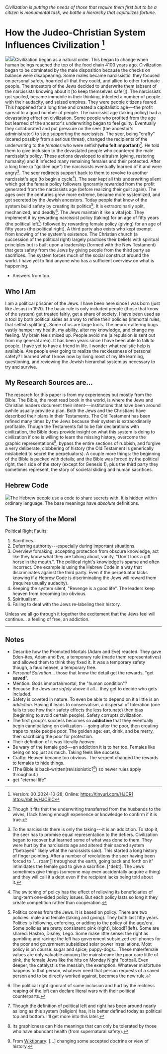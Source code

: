 [^Information]: Version: 00_2024-10-28; Online: <https://tinyurl.com/HJCR1> <https://bit.ly/HJCSIC>

*Civilization is putting the needs of those that require them first but to be a citizen is monumental task, we battle a hierarchy that capitalizes fortune.*

# How the Judeo-Christian System Influences Civilization [^Information]

![](images/05_ages-of-civilization_eden.svg)![](images/10_cycles-of-heaven.svg)Civilization began as a natural order. This began to change when human beings reached the top of the food chain 4100 years ago. Civilization began to be dominated by the male disposition because the checks on balance were disappearing. Some males became narcissistic: they focused on personal safety, hoarded all that they could, and allied to other fortunate people. The ancestors of the Jews decided to underwrite them (absent of the narcissists knowing about it [to keep themselves safer]). The narcissists got spoiled, became immobile in their thinking, infected a number of people with their audacity, and seized empires. They were people citizens feared. This happened for a long time and created a capitalistic age---the profit spread to a good number of people. The narcissist age (taking policy) had a devastating effect on civilization. Some people who profited from the age but learned of the ancestor's underwriting began to feel guilty. Eventually they collaborated and put pressure on the seer (the ancestor's administrator) to stop supporting the narcissists. The seer, being "crafty" (scared possibly from a serious threat), changed the recipients of the underwriting to the *females* who were selfish(**who felt important**)[^wives]. He told them to give inclusion to the devastated people who countered the male narcissist's policy. These actions developed to altruism (giving, restoring humanity) and it infected many remaining females and their protected. After a long time (a "golden age") the narcissists eventually learned of it and were angry[^betrayal]. The seer redirects support back to them to revolve to another narcissist's age (to begin a cycle[^switching]). The seer kept all this underwriting silent which got the female policy followers ignorantly rewarded from the profit generated from the narcissists age (before realizing their guilt again). The ages over the centuries grew more extreme, became more systemized, and got secreted by the Jewish ancestors. Today people that know of the system build safety by creating its politics[^politics]. It is extraordinarily split, mechanized, and deadly[^wars]. The Jews maintain it like a vital job. They implement it by rewarding narcissist policy (taking) for an age of fifty years (the political left[^left-right]) followed by rewarding female policy (giving) for an age of fifty years (the political right). A third party also exists who kept exempt from knowing of the system's existence. The Christian church (a succession of the political right) largely practices their beliefs with spiritual principles but is built upon a leadership (formed with the New Testament) that gets safety from the Jews by giving people from the third party as sacrifices. The system forces much of the social construct around the world. I have yet to find anyone who has a sufficient overview on what is happening.

*  Answers from top.

## Who I Am

I am a political prisoner of the Jews. I have been here since I was born (just like Jesus) in 1970. The basic rule is only included people (those that know of the system) get treated fairly, get a share of society. I have been used as a tool by both political sides as a way to refine their policies (immortal rules, that selfish splitting). Some of us are large tools. The neuron-altering bugs vastly hamper my health, my ability, alter my knowledge, and change my feeling. My brain feels mixed up. People avoid me (a repulsion is sent out from my general area). It has been years since I have been able to talk to people. I have yet to have a friend in life. I wonder what realistic help is available. Are people ever going to realize the recklessness of personal safety? I learned what I know now by living most of my life learning, questioning, and reviewing the Jewish hierarchal system as necessary to try and survive.

## My Research Sources are...

The research for this paper is from my experiences but mostly from the Bible. The Bible, the most read book in the world, is where the Jews and Christian leaders document their intent---institutions that have been around awhile usually provide a plan. Both the Jews and the Christians have described their plans in their Testaments. The Old Testament has been refined many times by the Jews because their system is extraordinarily profitable. Though the Testaments fail to be fair declarations with civilization, the Bible does provide insight on what this system is doing to civilization if one is willing to learn the missing history, overcome the graphic representations[^graphic], bypass the entire sections of rubbish, and forgive a very deliberate, clobbering of history (the Old Testament is generically mislabeled to secret the perpetuators). A couple more things: the beginning of the Bible is packed with details; and the Bible was forced by the political right, their side of the story (except for Genesis 1), plus the third party they sometimes represent, the story of societal sliding and human sacrifices.

## Hebrew Code

![](images/15_hebrew-code.svg)The Hebrew people use a code to share secrets with. It is hidden within ordinary language. The base meanings have *absolute* definitions.

## The Story of the Moral

Political Right Faults:
1) Sacrifices.
2) Deferring authority---especially during important situations.
3) Overview forsaking, accepting protection from obscure knowledge, act like they know what they are talking about, vanity, "Don't look a gift horse in the mouth.". The political right's knowledge is sparse and often incorrect. One example is using the Hebrew Code in a way that discriminates against the third party. Even if the perpetuator lacks knowing if a Hebrew Code is discriminating the Jews will reward them (requires usually audacity).
4) Keeping the system silent, "Revenge is a good life". The leaders keep heaven from becoming too obvious.
5) Spiritualism.
6) Failing to deal with the Jews re-labeling their history.

Unless we all go through it together the excitement that the Jews feel will continue... a feeling of free, an addiction.

----

[^wives]: Though it fits that the underwriting transferred from the husbands to the wives, I lack having enough experience or knowledge to confirm if it is true.
[^betrayal]: To the narcissists there is only the taking---it is an addiction. To stop it, the seer has to promise equal representation to the defiers. Civilization began to recover but learned some of what was done to them. They were hurt by the narcissists age and altered their sacred system ("betrayed" likely what the narcissists said). This started a long history of finger pointing. After a number of revolutions the seer having been forced to "... roam[] throughout the earth, going back and forth on it" intimidates the female god to give a sacrifice. [^debt]: The Jews sometimes give things (someone may even accidentally acquire a thing) and they will call it a debt even if the recipient lacks being told about it.
[^switching]: The switching of policy has the effect of relieving its beneficiaries of long-term one-sided policy issues. But each policy lasts so long it they create competition rather than cooperation.
[^wars]: The political right ignorant of some inclusion and hurt by the reckless reaping of the left can declare literal wars with their political counterparts.
[^politics]: Politics comes from the Jews. It is based on policy. There are two policies: male and female (taking and giving). They both last fifty years. Politics is following, enforcing, or adding to the policy of the age/era. Some policies are pretty consistent: pink (right), blood!?(left). Some are shared: Hasbro, Disney, Lego. Some make little sense: the right as gambling and racing; the left has government subsidized cell phones for the poor and government subsidized solar power installations. Most policy is on course: sugar and spice; puppy-dogs... These male/female values are only valuable amoung the mainstream: the poor care little of pink, the female Jews like the hits on Monday Night Football. Even deeper, the catalyst is the messiah, the exemption. Whatever misfortune happens to that person, whatever need that person requests of a saved person and to be directly worked against, becomes the new rule.
[^left-right]: Though the definition of political left and right has been around nearly as long as this system (religion) has, it is better defined today as political top and bottom. I'll get more into this later.
[^graphic]: Its graphicness can hide meanings that can only be tolerated by those who have abundant health (from supernatural safety).
[^revisionistic]: From [Wiktionary](https://en.wiktionary.org/wiki/revisionistic): [...] changing some accepted doctrine or view of history.

## Notes

* Describe how the Promoted Mortals (Adam and Eve) reacted. They gave Eden-ites, Adam and Eve, a temporary rule (made them representatives) and allowed them to think they fixed it. It was a temporary safety though, a faux heaven, a temporary free.
* *Personal Salvation*... those that know the detail get the rewards, "get **saved**".
* Mention: Gods immortal/mortal, the "human condition"?
* Because the Jews are *safely* above it all... they get to decide who gets included.
* Safety is coveted in nature. To even be able to depend on it a little is an *addiction*. Having it leads to conservatism, a dispersal of toleration (one fails to see how their safety effects the less fortunate) then bias (beginning to avoid certain people). Safety corrupts civilization.
* The first group's success becomes so **addictive** that they eventually begin cannibalizing on civilization---going after the poor, then creating traps to make people poor. The golden age: eat, drink, and be merry, then sacrificing the poor for protection.
* Their definition of it was literally *heaven*.
* Be wary of the female god---an addiction it is to her too. Females like being on top just as much. Taking feels like success.
* Crafty: Heaven became too obvious. The serpent changed the rewards to females to hide things.
* (The Bible is back-written(revisionistic?[^revisionistic]) so newer rules apply throughout.)
* get "eternal life"